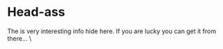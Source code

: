 # Head-ass
The is very interesting info hide here. If you are lucky you can get it from there...                                                                                                                                                                                                                                     \
